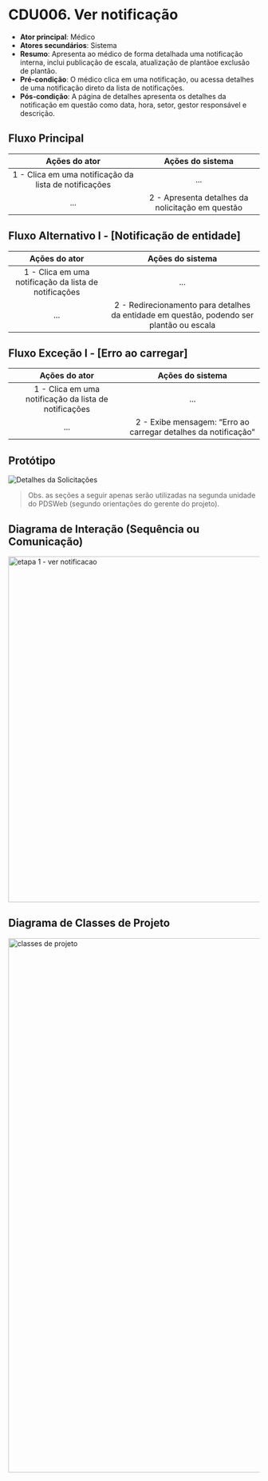 # CDU006. Ver notificação

- **Ator principal**: Médico
- **Atores secundários**: Sistema
- **Resumo**: Apresenta ao médico de forma detalhada uma notificação interna, inclui publicação de escala, atualização de plantãoe exclusão de plantão.
- **Pré-condição**: O médico clica em uma notificação, ou acessa detalhes de uma notificação direto da lista de notificações.
- **Pós-condição**: A página de detalhes apresenta os detalhes da notificação em questão como data, hora, setor, gestor responsável e descrição.

## Fluxo Principal
| Ações do ator | Ações do sistema |
| :-----------: | :--------------: |
| 1 - Clica em uma notificação da lista de notificações | ... |
| ... | 2 - Apresenta detalhes da nolicitação em questão |

## Fluxo Alternativo I - [Notificação de entidade]
| Ações do ator | Ações do sistema |
| :-----------: | :--------------: |
| 1 - Clica em uma notificação da lista de notificações | ... |
| ... | 2 - Redirecionamento para detalhes da entidade em questão, podendo ser plantão ou escala |

## Fluxo Exceção I - [Erro ao carregar]
| Ações do ator | Ações do sistema |
| :-----------: | :--------------: |
| 1 - Clica em uma notificação da lista de notificações | ... |
| ... | 2 - Exibe mensagem: “Erro ao carregar detalhes da notificação" |

## Protótipo
![Detalhes da Solicitações](https://github.com/user-attachments/assets/38c57b87-e3e6-481f-9785-025504c54b08)

> Obs. as seções a seguir apenas serão utilizadas na segunda unidade do PDSWeb (segundo orientações do gerente do projeto).

## Diagrama de Interação (Sequência ou Comunicação)

<img width="1700" height="692" alt="etapa 1 - ver notificacao" src="https://github.com/user-attachments/assets/699aad87-29fc-4dc7-acee-7060589c166d" />

## Diagrama de Classes de Projeto

<img width="1408" height="1069" alt="classes de projeto" src="https://github.com/user-attachments/assets/f47e95d9-a9b5-4ff5-8410-9fd799696349" />

